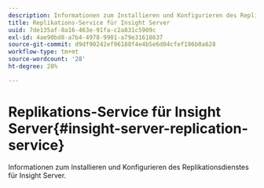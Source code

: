 ```yaml
---
description: Informationen zum Installieren und Konfigurieren des Replikationsdienstes für Insight Server.
title: Replikations-Service für Insight Server
uuid: 7de135af-8a16-463e-91fa-c2a831c5909c
exl-id: 4ae90bd8-a7b4-4978-9901-a79e31618637
source-git-commit: d9df90242ef96188f4e4b5e6d04cfef196b0a628
workflow-type: tm+mt
source-wordcount: '28'
ht-degree: 28%

---
```


# Replikations-Service für Insight Server{#insight-server-replication-service}

Informationen zum Installieren und Konfigurieren des Replikationsdienstes für Insight Server.
